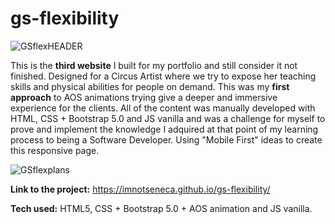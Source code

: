 # gs-flexibility

![GSflexHEADER](https://user-images.githubusercontent.com/103332103/218278816-a37e6404-2904-48c9-8a22-c8d1f28cf375.png)

This is the **third website** I built for my portfolio and still consider it not finished. Designed for a Circus Artist where we try to expose her teaching skills and physical abilities for people on demand. This was my **first approach** to AOS animations trying give a deeper and immersive experience for the clients. All of the content was manually developed with HTML, CSS + Bootstrap 5.0 and JS vanilla and was a challenge for myself to prove and implement the knowledge I adquired at that point of my learning process to being a Software Developer. Using "Mobile First" ideas to create this responsive page.

![GSflexplans](https://user-images.githubusercontent.com/103332103/218278821-b6dada93-c0d7-4297-8c02-0f280be5783a.png)


**Link to the project:** https://imnotseneca.github.io/gs-flexibility/

**Tech used:** HTML5, CSS + Bootstrap 5.0 + AOS animation and JS vanilla.
